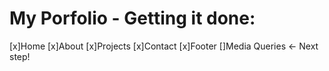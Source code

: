 # My Porfolio - Getting it done:
[x]Home
[x]About
[x]Projects
[x]Contact
[x]Footer
[]Media Queries <- Next step!

